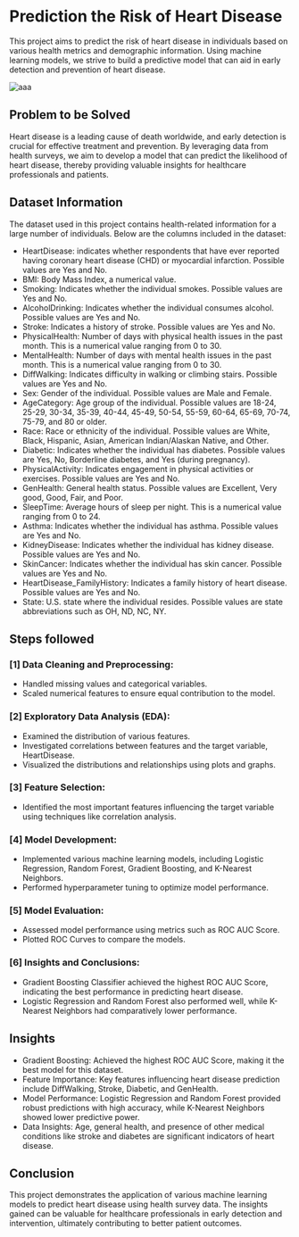 
# Prediction the Risk of Heart Disease

This project aims to predict the risk of heart disease in individuals based on various health metrics and demographic information. Using machine learning models, we strive to build a predictive model that can aid in early detection and prevention of heart disease.

![aaa](https://github.com/filipegoncmartins/Prediction-the-Risk-of-Heart-Disease/assets/148718210/d3ef570e-02bf-4743-b336-bb5f2ed3c8ff)


## Problem to be Solved

Heart disease is a leading cause of death worldwide, and early detection is crucial for effective treatment and prevention. By leveraging data from health surveys, we aim to develop a model that can predict the likelihood of heart disease, thereby providing valuable insights for healthcare professionals and patients.

## Dataset Information

The dataset used in this project contains health-related information for a large number of individuals. Below are the columns included in the dataset:

* HeartDisease:  indicates whether respondents that have ever reported having coronary heart disease (CHD) or myocardial infarction. Possible values are Yes and No.
* BMI: Body Mass Index, a numerical value.
* Smoking: Indicates whether the individual smokes. Possible values are Yes and No.
* AlcoholDrinking: Indicates whether the individual consumes alcohol. Possible values are Yes and No.
* Stroke: Indicates a history of stroke. Possible values are Yes and No.
* PhysicalHealth: Number of days with physical health issues in the past month. This is a numerical value ranging from 0 to 30.
* MentalHealth: Number of days with mental health issues in the past month. This is a numerical value ranging from 0 to 30.
* DiffWalking: Indicates difficulty in walking or climbing stairs. Possible values are Yes and No.
* Sex: Gender of the individual. Possible values are Male and Female.
* AgeCategory: Age group of the individual. Possible values are 18-24, 25-29, 30-34, 35-39, 40-44, 45-49, 50-54, 55-59, 60-64, 65-69, 70-74, 75-79, and 80 or older.
* Race: Race or ethnicity of the individual. Possible values are White, Black, Hispanic, Asian, American Indian/Alaskan Native, and Other.
* Diabetic: Indicates whether the individual has diabetes. Possible values are Yes, No, Borderline diabetes, and Yes (during pregnancy).
* PhysicalActivity: Indicates engagement in physical activities or exercises. Possible values are Yes and No.
* GenHealth: General health status. Possible values are Excellent, Very good, Good, Fair, and Poor.
* SleepTime: Average hours of sleep per night. This is a numerical value ranging from 0 to 24.
* Asthma: Indicates whether the individual has asthma. Possible values are Yes and No.
* KidneyDisease: Indicates whether the individual has kidney disease. Possible values are Yes and No.
* SkinCancer: Indicates whether the individual has skin cancer. Possible values are Yes and No.
* HeartDisease_FamilyHistory: Indicates a family history of heart disease. Possible values are Yes and No.
* State: U.S. state where the individual resides. Possible values are state abbreviations such as OH, ND, NC, NY.


## Steps followed 

### [1]  Data Cleaning and Preprocessing:

* Handled missing values and categorical variables.
* Scaled numerical features to ensure equal contribution to the model.

### [2] Exploratory Data Analysis (EDA):
    
* Examined the distribution of various features.
* Investigated correlations between features and the target variable, HeartDisease.
* Visualized the distributions and relationships using plots and graphs.
    
### [3] Feature Selection:

* Identified the most important features influencing the target variable using techniques like correlation analysis.

### [4] Model Development:

* Implemented various machine learning models, including Logistic Regression, Random Forest, Gradient Boosting, and K-Nearest Neighbors.
* Performed hyperparameter tuning to optimize model performance.

### [5] Model Evaluation:

* Assessed model performance using metrics such as ROC AUC Score.
* Plotted ROC Curves to compare the models.

### [6] Insights and Conclusions:

* Gradient Boosting Classifier achieved the highest ROC AUC Score, indicating the best performance in predicting heart disease.
* Logistic Regression and Random Forest also performed well, while K-Nearest Neighbors had comparatively lower performance.

## Insights

- Gradient Boosting: Achieved the highest ROC AUC Score, making it the best model for this dataset.
- Feature Importance: Key features influencing heart disease prediction include DiffWalking, Stroke, Diabetic, and GenHealth.
- Model Performance: Logistic Regression and Random Forest provided robust predictions with high accuracy, while K-Nearest Neighbors showed lower predictive power.
- Data Insights: Age, general health, and presence of other medical conditions like stroke and diabetes are significant indicators of heart disease.

## Conclusion

This project demonstrates the application of various machine learning models to predict heart disease using health survey data. The insights gained can be valuable for healthcare professionals in early detection and intervention, ultimately contributing to better patient outcomes.
